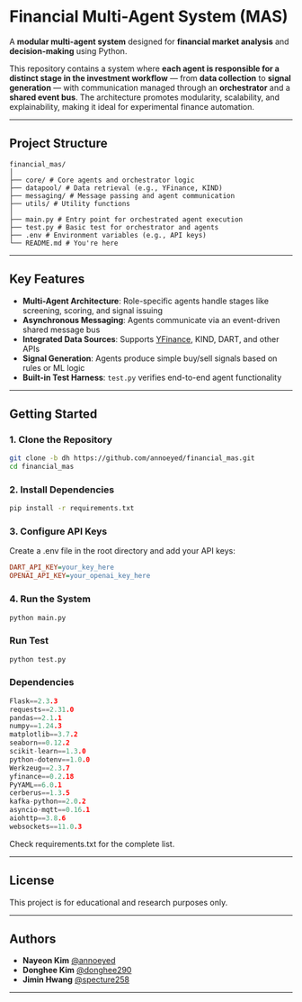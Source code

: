 # Financial Multi-Agent System (MAS)

A **modular multi-agent system** designed for **financial market analysis** and **decision-making** using Python.

This repository contains a system where **each agent is responsible for a distinct stage in the investment workflow** — from **data collection** to **signal generation** — with communication managed through an **orchestrator** and a **shared event bus**. The architecture promotes modularity, scalability, and explainability, making it ideal for experimental finance automation.

---


## Project Structure
```
financial_mas/
│
├── core/ # Core agents and orchestrator logic
├── datapool/ # Data retrieval (e.g., YFinance, KIND)
├── messaging/ # Message passing and agent communication
├── utils/ # Utility functions
│
├── main.py # Entry point for orchestrated agent execution
├── test.py # Basic test for orchestrator and agents
├── .env # Environment variables (e.g., API keys)
└── README.md # You're here
```

---

##  Key Features

-  **Multi-Agent Architecture**: Role-specific agents handle stages like screening, scoring, and signal issuing
-  **Asynchronous Messaging**: Agents communicate via an event-driven shared message bus
-  **Integrated Data Sources**: Supports [YFinance](https://pypi.org/project/yfinance/), KIND, DART, and other APIs
-  **Signal Generation**: Agents produce simple buy/sell signals based on rules or ML logic
-  **Built-in Test Harness**: `test.py` verifies end-to-end agent functionality

---

##  Getting Started

### 1. Clone the Repository

```bash
git clone -b dh https://github.com/annoeyed/financial_mas.git
cd financial_mas
```

### 2. Install Dependencies

```bash
pip install -r requirements.txt
```

### 3. Configure API Keys

Create a .env file in the root directory and add your API keys:

``` ini
DART_API_KEY=your_key_here
OPENAI_API_KEY=your_openai_key_here
```

### 4. Run the System
``` bash
python main.py
```

### Run Test
``` bash
python test.py
```

### Dependencies
``` cpp
Flask==2.3.3
requests==2.31.0
pandas==2.1.1
numpy==1.24.3
matplotlib==3.7.2
seaborn==0.12.2
scikit-learn==1.3.0
python-dotenv==1.0.0
Werkzeug==2.3.7
yfinance==0.2.18
PyYAML==6.0.1
cerberus==1.3.5
kafka-python==2.0.2
asyncio-mqtt==0.16.1
aiohttp==3.8.6
websockets==11.0.3

```
Check requirements.txt for the complete list.

---
## License
This project is for educational and research purposes only.

---
## Authors
- **Nayeon Kim** [@annoeyed](https://github.com/annoeyed)  
- **Donghee Kim** [@donghee290](https://github.com/donghee290)  
- **Jimin Hwang** [@specture258](https://github.com/specture258)  
---
